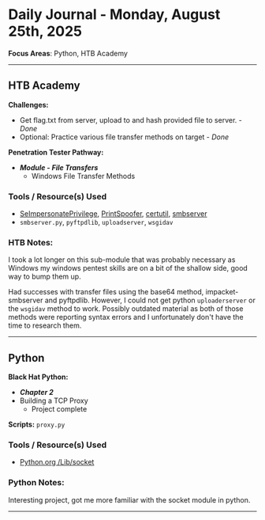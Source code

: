 # Daily Journal - Monday, August 25th, 2025

**Focus Areas**: Python, HTB Academy

---

## HTB Academy

**Challenges:**

- Get flag.txt from server, upload to and hash provided file to server. - *Done*
- Optional: Practice various file transfer methods on target - *Done*

**Penetration Tester Pathway:**

- ***Module - File Transfers*** 
  - Windows File Transfer Methods

### Tools / Resource(s) Used

- [SeImpersonatePrivilege](https://learn.microsoft.com/en-us/troubleshoot/windows-server/windows-security/seimpersonateprivilege-secreateglobalprivilege), [PrintSpoofer](https://github.com/itm4n/PrintSpoofer), [certutil](https://learn.microsoft.com/en-us/windows-server/administration/windows-commands/certutil), [smbserver](https://github.com/fortra/impacket/blob/master/examples/smbserver.py)
- `smbserver.py`, `pyftpdlib`, `uploadserver`, `wsgidav`

### HTB Notes:

I took a lot longer on this sub-module that was probably necessary as Windows my windows pentest skills are on a bit of the shallow side, good way to bump them up.

Had successes with transfer files using the base64 method, impacket-smbserver and pyftpdlib. However, I could not get python `uploaderserver` or the `wsgidav` method to work. Possibly outdated material as both of those methods were reporting syntax errors and I unfortunately don't have the time to research them.

---

## Python

**Black Hat Python:**

- ***Chapter 2***
- Building a TCP Proxy
  - Project complete

**Scripts:** `proxy.py`

### Tools / Resource(s) Used

- [Python.org /Lib/socket](https://docs.python.org/3/library/socket.html)
### Python Notes:

Interesting project, got me more familiar with the socket module in python.


---


